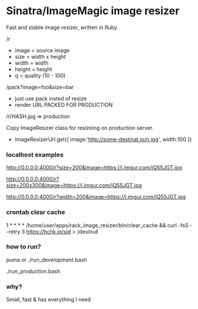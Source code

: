 Sinatra/ImageMagic image resizer
=====================

Fast and stable image resizer, written in Ruby

/r

* image  = source image
* size   = width x height
* width  = width
* height = height
* q      = quality (10 - 100)

/pack?image=foo&size=bar

* just use pack insted of resize
* render URL PACKED FOR PRODUCTION

/r/HASH.jpg => production

Copy ImageResizer class for resizeing on production server.

* ImageResizerUrl.get({ image:'http://some-destinat.io/n.jpg', width:100 })


### localhost examples

http://0.0.0.0:4000/r?size=200&image=https://i.imgur.com/jQ55JGT.jpg

http://0.0.0.0:4000/r?size=200x300&image=https://i.imgur.com/jQ55JGT.jpg

http://0.0.0.0:4000/r?width=200&image=https://i.imgur.com/jQ55JGT.jpg


### crontab clear cache

1 * * * * /home/user/apps/rack_image_resizer/bin/clear_cache && curl -fsS --retry 3 https://hchk.io/sid > /dev/null


### how to run?

puma or ./run_development.bash

./run_production.bash


### why?

Small, fast & has everything I need

